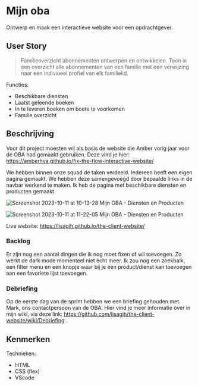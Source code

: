 # Mijn oba
Ontwerp en maak een interactieve website voor een opdrachtgever.

## User Story
> Familieoverzicht abonnementen ontwerpen en ontwikkelen. Toon in een overzicht alle abonnementen van een familie met een verwijzing naar een indiviueel profiel van elk familielid.

Functies:
* Beschikbare diensten
* Laatst geleende boeken
* In te leveren boeken om boete te voorkomen
* Familie overzicht

## Beschrijving
Voor dit project moesten wij als basis de website die Amber vorig jaar voor de OBA had gemaakt gebruiken. Deze vind je hier:
https://amberhva.github.io/fix-the-flow-interactive-website/

We hebben binnen onze squad de taken verdeeld. Iedereen heeft een eigen pagina gemaakt. We hebben deze samengevoegd door bepaalde links in de navbar werkend te maken. Ik heb de pagina met beschikbare diensten en producten gemaakt. 

![Screenshot 2023-10-11 at 10-13-28 Mijn OBA - Diensten en Producten](https://github.com/lisagjh/the-client-website/assets/131701505/1c4b7576-ac3e-483e-a4cf-216374c0bb5b)


![Screenshot 2023-10-11 at 11-22-05 Mijn OBA - Diensten en Producten](https://github.com/lisagjh/the-client-website/assets/131701505/0ad106c4-a5f4-49bf-a4a7-f59597d40b64)


Live website: https://lisagjh.github.io/the-client-website/


### Backlog
Er zijn nog een aantal dingen die ik nog moet fixen of wil toevoegen. Zo werkt de dark mode momenteel niet echt meer. Ik zou nog een zoekbalk, een filter menu en een knopje waar bij je een product/dienst kan toevoegen aan een favoriete lijst toevoegen.

### Debriefing
Op de eerste dag van de sprint hebben we een briefing gehouden met Mark, ons contactpersoon van de OBA. Hier vind je meer informatie over in mijn wiki, via deze link: https://github.com/lisagjh/the-client-website/wiki/Debriefing .

## Kenmerken
Technieken:
* HTML
* CSS (flex)
* VScode
